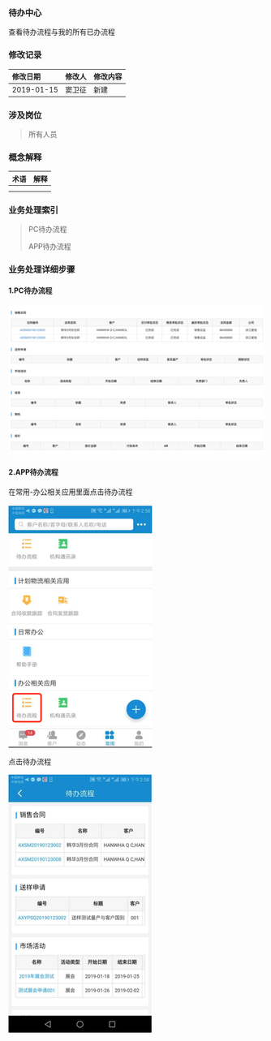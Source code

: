 ### 待办中心

查看待办流程与我的所有已办流程

### 修改记录

| 修改日期 | 修改人 | 修改内容 |
| :--- | :--- | :--- |
| 2019-01-15 | 窦卫征 | 新建 |

### 涉及岗位

> 所有人员

### 概念解释

| 术语 | 解释 |
| :--- | :--- |
|  |  |
|  |  |

### 业务处理索引

> PC待办流程
>
> APP待办流程

### 业务处理详细步骤

#### 1.PC待办流程

![](/assets/appdblc1457.png)

#### 2.APP待办流程

在常用-办公相关应用里面点击待办流程

![](/assets/pcdxgyyss1500.png)

点击待办流程

![](/assets/dblc1500.png)

